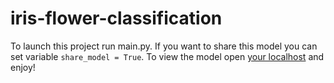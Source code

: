 # iris-flower-classification
 To launch this project run main.py. If you want to share this model you can set variable `share_model = True`. To view the model open <a href="http://127.0.0.1:7860/" target="_blank">your localhost</a> and enjoy!

